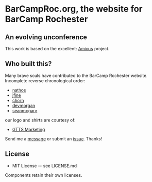 # BarCampRoc.org, the website for BarCamp Rochester
## An evolving unconference

This work is based on the excellent: [Amicus](http://github.com/nathos/amicus) project.

## Who built this?
Many brave souls have contributed to the BarCamp Rochester website.  Incomplete reverse chronological order:

* [nathos](https://github.com/nathos)
* [jfine](https://github.com/jfine)
* [chorn](https://github.com/chorn)
* [devmorgan](https://github.com/devmorgan)
* [seanmcgary](https://github.com/seanmcgary)

our logo and shirts are courtesy of:

* [GTTS Marketing](http://www.gttsmarketing.com)

Send me a [message](https://github.com/chorn) or submit an [issue](https://github.com/chorn/barcamproc.org/issues). Thanks!


## License
* MIT License -- see LICENSE.md

Components retain their own licenses.
